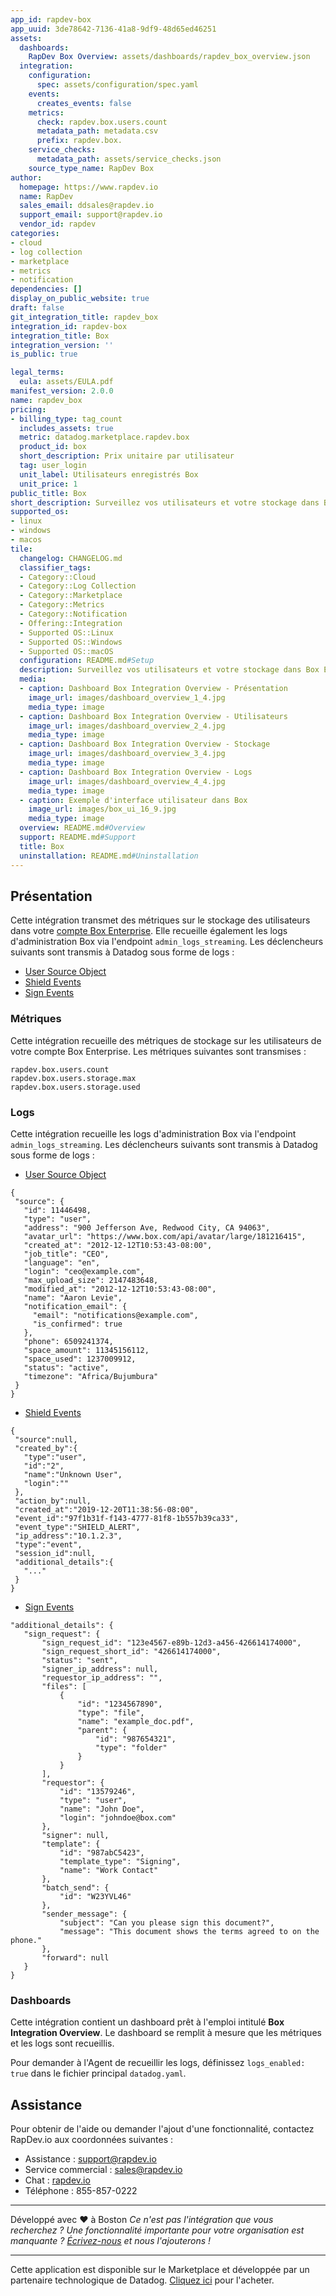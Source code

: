```yaml
---
app_id: rapdev-box
app_uuid: 3de78642-7136-41a8-9df9-48d65ed46251
assets:
  dashboards:
    RapDev Box Overview: assets/dashboards/rapdev_box_overview.json
  integration:
    configuration:
      spec: assets/configuration/spec.yaml
    events:
      creates_events: false
    metrics:
      check: rapdev.box.users.count
      metadata_path: metadata.csv
      prefix: rapdev.box.
    service_checks:
      metadata_path: assets/service_checks.json
    source_type_name: RapDev Box
author:
  homepage: https://www.rapdev.io
  name: RapDev
  sales_email: ddsales@rapdev.io
  support_email: support@rapdev.io
  vendor_id: rapdev
categories:
- cloud
- log collection
- marketplace
- metrics
- notification
dependencies: []
display_on_public_website: true
draft: false
git_integration_title: rapdev_box
integration_id: rapdev-box
integration_title: Box
integration_version: ''
is_public: true

legal_terms:
  eula: assets/EULA.pdf
manifest_version: 2.0.0
name: rapdev_box
pricing:
- billing_type: tag_count
  includes_assets: true
  metric: datadog.marketplace.rapdev.box
  product_id: box
  short_description: Prix unitaire par utilisateur
  tag: user_login
  unit_label: Utilisateurs enregistrés Box
  unit_price: 1
public_title: Box
short_description: Surveillez vos utilisateurs et votre stockage dans Box Enterprise
supported_os:
- linux
- windows
- macos
tile:
  changelog: CHANGELOG.md
  classifier_tags:
  - Category::Cloud
  - Category::Log Collection
  - Category::Marketplace
  - Category::Metrics
  - Category::Notification
  - Offering::Integration
  - Supported OS::Linux
  - Supported OS::Windows
  - Supported OS::macOS
  configuration: README.md#Setup
  description: Surveillez vos utilisateurs et votre stockage dans Box Enterprise
  media:
  - caption: Dashboard Box Integration Overview - Présentation
    image_url: images/dashboard_overview_1_4.jpg
    media_type: image
  - caption: Dashboard Box Integration Overview - Utilisateurs
    image_url: images/dashboard_overview_2_4.jpg
    media_type: image
  - caption: Dashboard Box Integration Overview - Stockage
    image_url: images/dashboard_overview_3_4.jpg
    media_type: image
  - caption: Dashboard Box Integration Overview - Logs
    image_url: images/dashboard_overview_4_4.jpg
    media_type: image
  - caption: Exemple d'interface utilisateur dans Box
    image_url: images/box_ui_16_9.jpg
    media_type: image
  overview: README.md#Overview
  support: README.md#Support
  title: Box
  uninstallation: README.md#Uninstallation
---
```



## Présentation
 Cette intégration transmet des métriques sur le stockage des utilisateurs dans votre [compte Box Enterprise](https://box.com/). Elle recueille également les logs d'administration Box via l'endpoint `admin_logs_streaming`. Les déclencheurs suivants sont transmis à Datadog sous forme de logs :
 + [User Source Object](https://developer.box.com/guides/events/event-triggers/event-source/#user-source-object)
 + [Shield Events](https://developer.box.com/guides/events/event-triggers/shield-alert-events/)
 + [Sign Events](https://developer.box.com/guides/events/event-triggers/sign-events/)
### Métriques
Cette intégration recueille des métriques de stockage sur les utilisateurs de votre compte Box Enterprise.
Les métriques suivantes sont transmises :
```
rapdev.box.users.count
rapdev.box.users.storage.max
rapdev.box.users.storage.used
```
### Logs
Cette intégration recueille les logs d'administration Box via l'endpoint `admin_logs_streaming`.
Les déclencheurs suivants sont transmis à Datadog sous forme de logs :
 + [User Source Object](https://developer.box.com/guides/events/event-triggers/event-source/#user-source-object)
 ```
 {
  "source": {
    "id": 11446498,
    "type": "user",
    "address": "900 Jefferson Ave, Redwood City, CA 94063",
    "avatar_url": "https://www.box.com/api/avatar/large/181216415",
    "created_at": "2012-12-12T10:53:43-08:00",
    "job_title": "CEO",
    "language": "en",
    "login": "ceo@example.com",
    "max_upload_size": 2147483648,
    "modified_at": "2012-12-12T10:53:43-08:00",
    "name": "Aaron Levie",
    "notification_email": {
      "email": "notifications@example.com",
      "is_confirmed": true
    },
    "phone": 6509241374,
    "space_amount": 11345156112,
    "space_used": 1237009912,
    "status": "active",
    "timezone": "Africa/Bujumbura"
  }
}
 ```
 + [Shield Events](https://developer.box.com/guides/events/event-triggers/shield-alert-events/)
 ```
 {
  "source":null,
  "created_by":{
    "type":"user",
    "id":"2",
    "name":"Unknown User",
    "login":""
  },
  "action_by":null,
  "created_at":"2019-12-20T11:38:56-08:00",
  "event_id":"97f1b31f-f143-4777-81f8-1b557b39ca33",
  "event_type":"SHIELD_ALERT",
  "ip_address":"10.1.2.3",
  "type":"event",
  "session_id":null,
  "additional_details":{
    "..."
  }
}
 ```
 + [Sign Events](https://developer.box.com/guides/events/event-triggers/sign-events/)
 ```
 "additional_details": {
    "sign_request": {
        "sign_request_id": "123e4567-e89b-12d3-a456-426614174000",
        "sign_request_short_id": "426614174000",
        "status": "sent",
        "signer_ip_address": null,
        "requestor_ip_address": "",
        "files": [
            {
                "id": "1234567890",
                "type": "file",
                "name": "example_doc.pdf",
                "parent": {
                    "id": "987654321",
                    "type": "folder"
                }
            }
        ],
        "requestor": {
            "id": "13579246",
            "type": "user",
            "name": "John Doe",
            "login": "johndoe@box.com"
        },
        "signer": null,
        "template": {
            "id": "987abC5423",
            "template_type": "Signing",
            "name": "Work Contact"
        },
        "batch_send": {
            "id": "W23YVL46"
        },
        "sender_message": {
            "subject": "Can you please sign this document?",
            "message": "This document shows the terms agreed to on the phone."
        },
        "forward": null
    }
}
 ```
### Dashboards
Cette intégration contient un dashboard prêt à l'emploi intitulé **Box Integration Overview**. Le dashboard se remplit à mesure que les métriques et les logs sont recueillis.

Pour demander à l'Agent de recueillir les logs, définissez `logs_enabled: true` dans le fichier principal `datadog.yaml`.

## Assistance
Pour obtenir de l'aide ou demander l'ajout d'une fonctionnalité, contactez RapDev.io aux coordonnées suivantes :
- Assistance : support@rapdev.io
- Service commercial : sales@rapdev.io
- Chat : [rapdev.io](https://www.rapdev.io/#Get-in-touch)
- Téléphone : 855-857-0222
---
Développé avec ❤️ à Boston *Ce n'est pas l'intégration que vous recherchez ? Une fonctionnalité importante pour votre organisation est manquante ? [Écrivez-nous](mailto:support@rapdev.io) et nous l'ajouterons !*

---
Cette application est disponible sur le Marketplace et développée par un partenaire technologique de Datadog. <a href="https://app.datadoghq.com/marketplace/app/rapdev-box" target="_blank">Cliquez ici</a> pour l'acheter.
